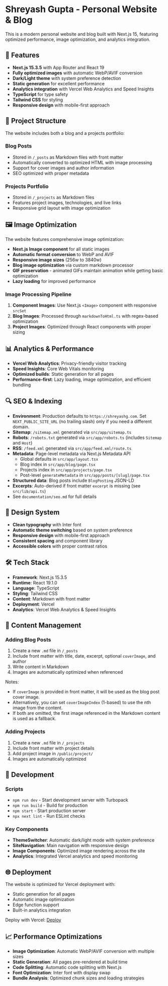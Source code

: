# Shreyash Gupta - Personal Website & Blog

This is a modern personal website and blog built with Next.js 15, featuring optimized performance, image optimization, and analytics integration.

## 🚀 Features

- **Next.js 15.3.5** with App Router and React 19
- **Fully optimized images** with automatic WebP/AVIF conversion
- **Dark/Light theme** with system preference detection
- **Static generation** for excellent performance
- **Analytics integration** with Vercel Web Analytics and Speed Insights
- **TypeScript** for type safety
- **Tailwind CSS** for styling
- **Responsive design** with mobile-first approach

## 📁 Project Structure

The website includes both a blog and a projects portfolio:

### Blog Posts
- Stored in `/_posts` as Markdown files with front matter
- Automatically converted to optimized HTML with image processing
- Support for cover images and author information
- SEO optimized with proper metadata

### Projects Portfolio
- Stored in `/_projects` as Markdown files
- Features project images, technologies, and live links
- Responsive grid layout with image optimization

## 🖼️ Image Optimization

The website features comprehensive image optimization:

- **Next.js Image component** for all static images
- **Automatic format conversion** to WebP and AVIF
- **Responsive image sizes** (256w to 3840w)
- **Blog image optimization** via custom markdown processor
- **GIF preservation** - animated GIFs maintain animation while getting basic optimization
- **Lazy loading** for improved performance

### Image Processing Pipeline
1. **Component Images**: Use Next.js `<Image>` component with responsive `srcSet`
2. **Blog Images**: Processed through `markdownToHtml.ts` with regex-based optimization
3. **Project Images**: Optimized through React components with proper sizing

## 📊 Analytics & Performance

- **Vercel Web Analytics**: Privacy-friendly visitor tracking
- **Speed Insights**: Core Web Vitals monitoring
- **Optimized builds**: Static generation for all pages
- **Performance-first**: Lazy loading, image optimization, and efficient bundling

## 🔍 SEO & Indexing

- **Environment**: Production defaults to `https://shreyashg.com`. Set `NEXT_PUBLIC_SITE_URL` (no trailing slash) only if you need a different domain.
- **Sitemap**: `/sitemap.xml` generated via `src/app/sitemap.ts`
- **Robots**: `/robots.txt` generated via `src/app/robots.ts` (includes `Sitemap` and `Host`)
- **RSS**: `/feed.xml` generated via `src/app/feed.xml/route.ts`
- **Metadata**: Page-level metadata via Next.js Metadata API
  - Global defaults in `src/app/layout.tsx`
  - Blog index in `src/app/blog/page.tsx`
  - Projects index in `src/app/projects/page.tsx`
  - Post-level `generateMetadata` in `src/app/posts/[slug]/page.tsx`
- **Structured data**: Blog posts include `BlogPosting` JSON-LD
- **Excerpts**: Auto-derived if front matter `excerpt` is missing (see `src/lib/api.ts`)
- See `documentation/seo.md` for full details

## 🎨 Design System

- **Clean typography** with Inter font
- **Automatic theme switching** based on system preference
- **Responsive design** with mobile-first approach
- **Consistent spacing** and component library
- **Accessible colors** with proper contrast ratios

## 🛠️ Tech Stack

- **Framework**: Next.js 15.3.5
- **Runtime**: React 19.1.0
- **Language**: TypeScript
- **Styling**: Tailwind CSS
- **Content**: Markdown with front matter
- **Deployment**: Vercel
- **Analytics**: Vercel Web Analytics & Speed Insights

## 📝 Content Management

### Adding Blog Posts
1. Create a new `.md` file in `/_posts`
2. Include front matter with title, date, excerpt, optional `coverImage`, and author
3. Write content in Markdown
4. Images are automatically optimized when referenced

Notes:
- If `coverImage` is provided in front matter, it will be used as the blog post cover image.
- Alternatively, you can set `coverImageIndex` (1-based) to use the nth image from the content.
- If both are omitted, the first image referenced in the Markdown content is used as a fallback.

### Adding Projects
1. Create a new `.md` file in `/_projects`
2. Include front matter with project details
3. Add project image in `/public/project/`
4. Images are automatically optimized

## 🔧 Development

### Scripts
- `npm run dev` - Start development server with Turbopack
- `npm run build` - Build for production
- `npm start` - Start production server
- `npx next lint` - Run ESLint checks

### Key Components
- **ThemeSwitcher**: Automatic dark/light mode with system preference
- **SiteNavigation**: Main navigation with responsive design
- **Image Components**: Optimized image rendering across the site
- **Analytics**: Integrated Vercel analytics and speed monitoring

## 🌐 Deployment

The website is optimized for Vercel deployment with:
- Static generation for all pages
- Automatic image optimization
- Edge function support
- Built-in analytics integration

Deploy with Vercel: [Deploy](https://vercel.com/new)

## 📈 Performance Optimizations

- **Image Optimization**: Automatic WebP/AVIF conversion with multiple sizes
- **Static Generation**: All pages pre-rendered at build time
- **Code Splitting**: Automatic code splitting with Next.js
- **Font Optimization**: Inter font with display swap
- **Bundle Analysis**: Optimized chunk sizes and loading strategies
